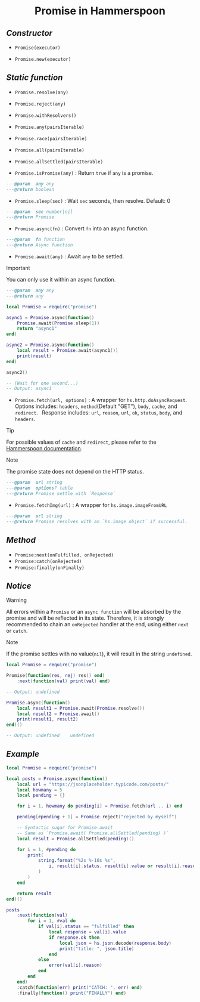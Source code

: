 <center><h1>Promise in Hammerspoon</h1></center>

## _Constructor_
* `Promise(executor)`
  
* `Promise.new(executor)`

## _Static function_
* `Promise.resolve(any)`

* `Promise.reject(any)`

* `Promise.withResolvers()`

* `Promise.any(pairsIterable)`

* `Promise.race(pairsIterable)`

* `Promise.all(pairsIterable)`

* `Promise.allSettled(pairsIterable)`

* `Promise.isPromise(any)` : Return `true` if `any` is a promise.
```lua
---@param  any any
---@return boolean
```

* `Promise.sleep(sec)` : Wait `sec` seconds, then resolve. Default: 0
```lua
---@param  sec number|nil
---@return Promise
```

* `Promise.async(fn)` : Convert `fn` into an async function.
```lua
---@param  fn function
---@return Async function
```

* `Promise.await(any)` : Await `any` to be settled.
> [!IMPORTANT]  
> You can only use it within an async function.
```lua
---@param  any any
---@return any

local Promise = require("promise")

async1 = Promise.async(function()
    Promise.await(Promise.sleep(1))
    return "async1"
end)

async2 = Promise.async(function()
    local result = Promise.await(async1())
    print(result)
end)

async2()

-- (Wait for one second...)
-- Output: async1
```

* `Promise.fetch(url, options)` : A wrapper for `hs.http.doAsyncRequest`.
  &ensp;Options includes: 
  `headers`, `method`(Default "GET"), `body`, `cache`, and `redirect`.
  &ensp;Response includes:
  `url`, `reason`, `url`, `ok`, `status`, `body`, and `headers`.
> [!TIP]
> For possible values of `cache` and `redirect`, please refer to the
  [Hammerspoon documentation](https://www.hammerspoon.org/docs/hs.http.html#doAsyncRequest).

> [!NOTE]  
> The promise state does not depend on the HTTP status.
```lua
---@param  url string
---@param  options? table
---@return Promise settle with `Response`
```

* `Promise.fetchImg(url)` : A wrapper for `hs.image.imageFromURL`
```lua
---@param  url string
---@return Promise resolves with an `hs.image object` if successful.
```

## _Method_
* `Promise:next(onFulfilled, onRejected)`
* `Promise:catch(onRejected)`
* `Promise:finally(onFinally)`

## _Notice_
> [!WARNING]  
> All errors within a `Promise` or an `async function` will be absorbed by the 
> promise and will be reflected in its state. Therefore, it is strongly recommended to 
> chain an `onRejected` handler at the end, using either `next` or `catch`.

> [!NOTE]  
> If the promise settles with no value(`nil`), it will result in the 
> string `undefined`.
```lua
local Promise = require("promise")

Promise(function(res, rej) res() end)
    :next(function(val) print(val) end)

-- Output: undefined

Promise.async(function()
    local result1 = Promise.await(Promise.resolve())
    local result2 = Promise.await()
    print(result1, result2)
end)()

-- Output: undefined	undefined
```

## _Example_
```lua
local Promise = require("promise")

local posts = Promise.async(function()
    local url = "https://jsonplaceholder.typicode.com/posts/"
    local howmany = 5
    local pending = {}

    for i = 1, howmany do pending[i] = Promise.fetch(url .. i) end

    pending[#pending + 1] = Promise.reject("rejected by myself")

    -- Syntactic sugar for Promise.await
    -- Same as `Promise.await( Promise.allSettled(pending) )`
    local result = Promise.allSettled(pending)()

    for i = 1, #pending do
        print(
            string.format("%2s %-10s %s",
                i, result[i].status, result[i].value or result[i].reason
            )
        )
    end

    return result
end)()

posts
    :next(function(val)
        for i = 1, #val do
            if val[i].status == "fulfilled" then
                local response = val[i].value
                if response.ok then
                    local json = hs.json.decode(response.body)
                    print("title: ", json.title)
                end
            else
                error(val[i].reason)
            end
        end
    end)
    :catch(function(err) print("CATCH: ", err) end)
    :finally(function() print("FINALLY") end)
```


